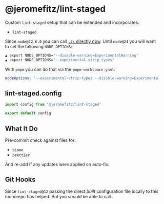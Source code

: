 # @jeromefitz/lint-staged

Custom `lint-staged` setup that can be extended and incorporates:

- `lint-staged`

Since `node@22.6.0` you can call [`.ts` directly now](https://github.com/lint-staged/lint-staged?tab=readme-ov-file#typescript). Until `node@24` you will want to set the following `NODE_OPTIONS`:

```bash
▲ export NODE_OPTIONS="--disable-warning=ExperimentalWarning"
▲ export NODE_OPTIONS="--experimental-strip-types"
```

With `pnpm` you can do that via the `pnpm-workspace.yaml`:

```yaml
nodeOptions: '--experimental-strip-types --disable-warning=ExperimentalWarning'
```

## lint-staged.config

```ts
import config from '@jeromefitz/lint-staged'

export default config
```

## What It Do

Pre-commit check against files for:

- `biome`
- `prettier`

And re-add if any updates were applied on auto-fix.

## Git Hooks

Since `lint-staged@12` passing the direct _built_ configuration file locally to this monorepo has helped. But you _should_ be able to call .
